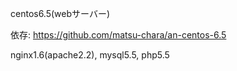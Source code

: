 centos6.5(webサーバー)

依存: https://github.com/matsu-chara/an-centos-6.5

nginx1.6(apache2.2), mysql5.5, php5.5

